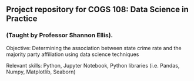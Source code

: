 ## Project repository for COGS 108: Data Science in Practice 
### (Taught by Professor Shannon Ellis). 

Objective: Determining the association between state crime rate and the majority party affiliation using data science techniques

Relevant skills: Python, Jupyter Notebook, Python libraries (i.e. Pandas, Numpy, Matplotlib, Seaborn)

